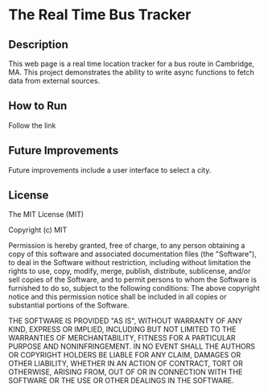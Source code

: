 
# The Real Time Bus Tracker

## Description 
This web page is a real time location tracker for a bus route in Cambridge, MA. This project demonstrates the ability to write async functions to fetch data from external sources.

## How to Run 
Follow the link

## Future Improvements 

Future improvements include a user interface to select a city.

## License 

The MIT License (MIT)

Copyright (c) MIT

Permission is hereby granted, free of charge, to any person obtaining a copy of this software and associated documentation files (the "Software"), to deal in the Software without restriction, including without limitation the rights to use, copy, modify, merge, publish, distribute, sublicense, and/or sell copies of the Software, and to permit persons to whom the Software is furnished to do so, subject to the following conditions:
The above copyright notice and this permission notice shall be included in all copies or substantial portions of the Software.
 
THE SOFTWARE IS PROVIDED "AS IS", WITHOUT WARRANTY OF ANY KIND, EXPRESS OR IMPLIED, INCLUDING BUT NOT LIMITED TO THE WARRANTIES OF MERCHANTABILITY, FITNESS FOR A PARTICULAR PURPOSE AND NONINFRINGEMENT. IN NO EVENT SHALL THE AUTHORS OR COPYRIGHT HOLDERS BE LIABLE FOR ANY CLAIM, DAMAGES OR OTHER LIABILITY, WHETHER IN AN ACTION OF CONTRACT, TORT OR OTHERWISE, ARISING FROM, OUT OF OR IN CONNECTION WITH THE SOFTWARE OR THE USE OR OTHER DEALINGS IN THE SOFTWARE.
